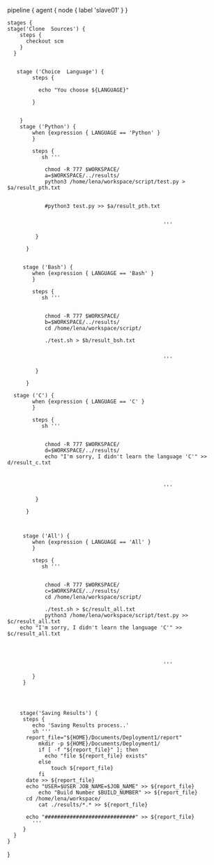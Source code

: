 pipeline {
   agent { node { label 'slave01' } }
    
    
    stages {
    stage('Clone  Sources') {
        steps {
          checkout scm
        } 
      }
        
        
       stage ('Choice  Language') {
            steps {
            
              echo "You choose ${LANGUAGE}"
            
            }   
        
      
        }
        stage ('Python') {
            when {expression { LANGUAGE == 'Python' }
            }
        
            steps {
               sh '''
               
                chmod -R 777 $WORKSPACE/
                a=$WORKSPACE/../results/
                python3 /home/lena/workspace/script/test.py > $a/result_pth.txt
               
               
                #python3 test.py >> $a/result_pth.txt
                    
                           
                                                      '''
                
             }
                
          }
          
        
         stage ('Bash') {
            when {expression { LANGUAGE == 'Bash' }
            }
        
            steps {
               sh '''
               
                
                chmod -R 777 $WORKSPACE/
                b=$WORKSPACE/../results/
                cd /home/lena/workspace/script/
               
                ./test.sh > $b/result_bsh.txt
                    
                           
                                                      '''
                
             }
                
          } 
	  
	  stage ('C') {
            when {expression { LANGUAGE == 'C' }
            }
        
            steps {
               sh '''
               
                
                chmod -R 777 $WORKSPACE/
                d=$WORKSPACE/../results/
                echo "I'm sorry, I didn't learn the language 'С'" >> d/result_c.txt
               
                             
                           
                                                      '''
                
             }
                
          } 
	                      
	  	  
          
         stage ('All') {
            when {expression { LANGUAGE == 'All' }
            }
        
            steps {
               sh '''
               
                
                chmod -R 777 $WORKSPACE/
                c=$WORKSPACE/../results/
                cd /home/lena/workspace/script/
               
                ./test.sh > $c/result_all.txt
                python3 /home/lena/workspace/script/test.py >> $c/result_all.txt
		echo "I'm sorry, I didn't learn the language 'С'" >> $c/result_all.txt
                    
        
                        
            
                                                      '''
                                                      
            }
         }    
	 
	 
	 
	 
        stage('Saving Results') {
         steps {
            echo 'Saving Results process..'
            sh '''
	      report_file="${HOME}/Documents/Deployment1/report"
              mkdir -p ${HOME}/Documents/Deployment1/              
              if [ -f "${report_file}" ]; then
                echo "file ${report_file} exists"
              else
	              touch ${report_file}
              fi
	      date >> ${report_file}
	      echo "USER=$USER JOB_NAME=$JOB_NAME" >> ${report_file}
              echo "Build Number $BUILD_NUMBER" >> ${report_file}
	      cd /home/lena/workspace/
              cat ./results/*.* >> ${report_file}

	      echo "#############################" >> ${report_file}
            '''
         }
      }                                              
    }
}


